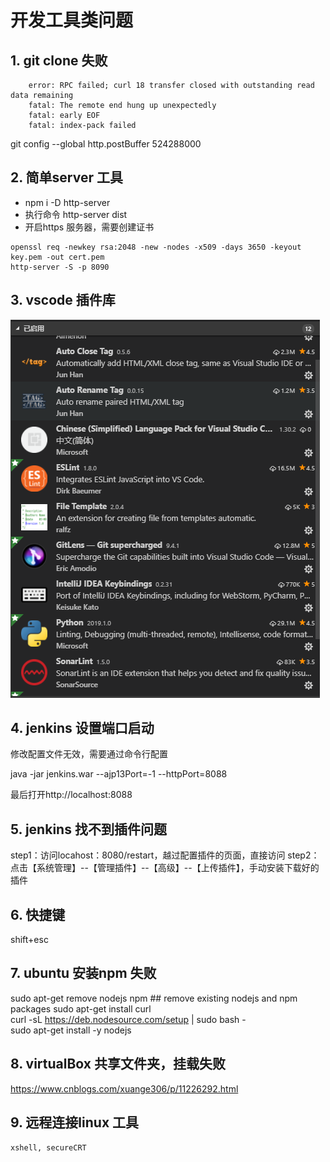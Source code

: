 # 开发工具类问题

## 1.  git clone 失败

```
    error: RPC failed; curl 18 transfer closed with outstanding read data remaining
    fatal: The remote end hung up unexpectedly
    fatal: early EOF
    fatal: index-pack failed
```

git config --global http.postBuffer 524288000


## 2.  简单server 工具

* npm i -D http-server
* 执行命令 http-server dist
* 开启https 服务器，需要创建证书
```
openssl req -newkey rsa:2048 -new -nodes -x509 -days 3650 -keyout key.pem -out cert.pem
http-server -S -p 8090
```

## 3. vscode 插件库
![Image text](https://github.com/5201314999/jrNote/blob/master/docs/.vuepress/public/docs/vscodePlugin.png?raw=true)


## 4. jenkins 设置端口启动

修改配置文件无效，需要通过命令行配置

java -jar jenkins.war --ajp13Port=-1 --httpPort=8088

最后打开http://localhost:8088

## 5. jenkins 找不到插件问题

step1：访问locahost：8080/restart，越过配置插件的页面，直接访问
step2：点击【系统管理】--【管理插件】--【高级】--【上传插件】，手动安装下载好的插件


## 6. 快捷键

   shift+esc

## 7. ubuntu 安装npm 失败

sudo apt-get remove nodejs npm ## remove existing nodejs and npm packages
sudo apt-get install curl  
curl -sL https://deb.nodesource.com/setup | sudo bash -  
sudo apt-get install -y nodejs  

## 8. virtualBox 共享文件夹，挂载失败
https://www.cnblogs.com/xuange306/p/11226292.html

## 9. 远程连接linux 工具

    xshell, secureCRT



